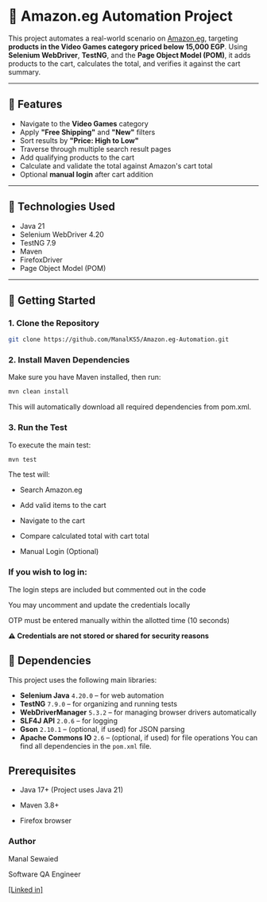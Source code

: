 # 🛒 Amazon.eg Automation Project

This project automates a real-world scenario on [Amazon.eg](https://www.amazon.eg), targeting **products in the Video Games category priced below 15,000 EGP**. Using **Selenium WebDriver**, **TestNG**, and the **Page Object Model (POM)**, it adds products to the cart, calculates the total, and verifies it against the cart summary.

---

## 📌 Features

- Navigate to the **Video Games** category
- Apply **"Free Shipping"** and **"New"** filters
- Sort results by **"Price: High to Low"**
- Traverse through multiple search result pages
- Add qualifying products to the cart
- Calculate and validate the total against Amazon's cart total
- Optional **manual login** after cart addition

---

## 🧰 Technologies Used

- Java 21
- Selenium WebDriver 4.20
- TestNG 7.9
- Maven
- FirefoxDriver
- Page Object Model (POM)

---

## 🚀 Getting Started

### 1. **Clone the Repository**

```bash
git clone https://github.com/ManalKS5/Amazon.eg-Automation.git
```
### 2. **Install Maven Dependencies**
   Make sure you have Maven installed, then run:
```bash
mvn clean install
```
This will automatically download all required dependencies from pom.xml.

### 3. **Run the Test**

To execute the main test:
```bash
mvn test
```

The test will:

- Search Amazon.eg

- Add valid items to the cart

- Navigate to the cart

- Compare calculated total with cart total

- Manual Login (Optional)

### **If you wish to log in:**

The login steps are included but commented out in the code

You may uncomment and update the credentials locally

OTP must be entered manually within the allotted time (10 seconds)

**⚠️ Credentials are not stored or shared for security reasons**


## 🧩 Dependencies

This project uses the following main libraries:

- **Selenium Java** `4.20.0` – for web automation  
- **TestNG** `7.9.0` – for organizing and running tests  
- **WebDriverManager** `5.3.2` – for managing browser drivers automatically  
- **SLF4J API** `2.0.6` – for logging  
- **Gson** `2.10.1` – (optional, if used) for JSON parsing  
- **Apache Commons IO** `2.6` – (optional, if used) for file operations
You can find all dependencies in the `pom.xml` file.
  
## **Prerequisites**

- Java 17+ (Project uses Java 21)

- Maven 3.8+

- Firefox browser


### **Author**

Manal Sewaied

Software QA Engineer

[[Linked in]](https://www.linkedin.com/in/manal-sewaied-76bb18216/)
